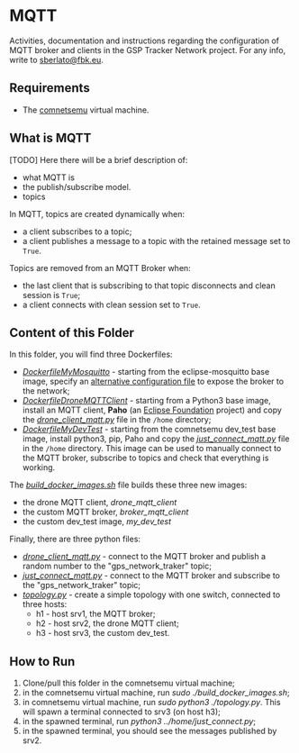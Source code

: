# MQTT 

Activities, documentation and instructions regarding the configuration of MQTT broker and clients in the GSP Tracker Network project. For any info, write to sberlato@fbk.eu.


## Requirements

* The [comnetsemu](https://git.comnets.net/public-repo/comnetsemu) virtual machine.


## What is MQTT

[TODO] Here there will be a brief description of: 
* what MQTT is
* the publish/subscribe model.
* topics


In MQTT, topics are created dynamically when:
* a client subscribes to a topic;
* a client publishes a message to a topic with the retained message set to `True`.

Topics are removed from an MQTT Broker when:
* the last client that is subscribing to that topic disconnects and clean session is `True`;
* a client connects with clean session set to `True`.



## Content of this Folder

In this folder, you will find three Dockerfiles:
* [*DockerfileMyMosquitto*](DockerfileMyMosquitto) - starting from the eclipse-mosquitto base image, specify an [alternative configuration file](./mosquitto.conf) to expose the broker to the network;
* [*DockerfileDroneMQTTClient*](DockerfileDroneMQTTClient) - starting from a Python3 base image, install an MQTT client, **Paho** (an [Eclipse Foundation](https://www.eclipse.org/org/foundation/) project) and copy the [*drone_client_mqtt.py*](./drone_client_mqtt.py) file in the `/home` directory;
* [*DockerfileMyDevTest*](DockerfileMyDevTest) - starting from the comnetsemu dev_test base image, install python3, pip, Paho and copy the [*just_connect_mqtt.py*](./just_connect_mqtt.py) file in the `/home` directory. This image can be used to manually connect to the MQTT broker, subscribe to topics and check that everything is working.

The [*build_docker_images.sh*](build_docker_images.sh) file builds these three new images:
* the drone MQTT client, *drone_mqtt_client*
* the custom MQTT broker, *broker_mqtt_client*
* the custom dev_test image, *my_dev_test*

Finally, there are three python files:
* [*drone_client_mqtt.py*](./drone_client_mqtt.py) - connect to the MQTT broker and publish a random number to the "gps_network_traker" topic;
* [*just_connect_mqtt.py*](./just_connect_mqtt.py) - connect to the MQTT broker and subscribe to the "gps_network_traker" topic;
* [*topology.py*](./topology.py) - create a simple topology with one switch, connected to three hosts:
    * h1 - host srv1, the MQTT broker;
    * h2 - host srv2, the drone MQTT client;  
    * h3 - host srv3, the custom dev_test.



## How to Run

1. Clone/pull this folder in the comnetsemu virtual machine;
2. in the comnetsemu virtual machine, run *sudo ./build_docker_images.sh*;
3. in comnetsemu virtual machine, run *sudo python3 ./topology.py*. This will spawn a terminal connected to srv3 (on host h3);
4. in the spawned terminal, run *python3 ../home/just_connect.py*;
5. in the spawned terminal, you should see the messages published by srv2.